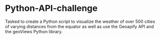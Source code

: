 # Python-API-challenge
Tasked to create a Python script to visualize the weather of over 500 cities of varying distances from the equator as well as use the Geoapify API and the geoViews Python library.
